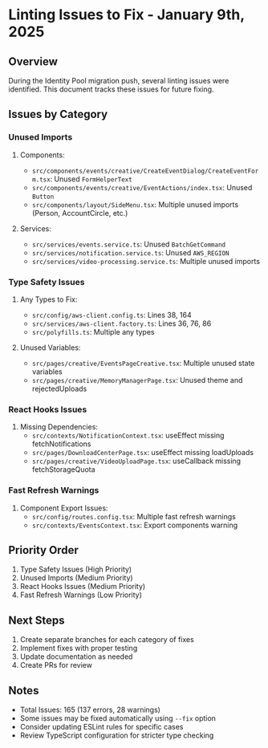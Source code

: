 # Linting Issues to Fix - January 9th, 2025

## Overview

During the Identity Pool migration push, several linting issues were identified. This document tracks these issues for future fixing.

## Issues by Category

### Unused Imports

1. Components:

   - `src/components/events/creative/CreateEventDialog/CreateEventForm.tsx`: Unused `FormHelperText`
   - `src/components/events/creative/EventActions/index.tsx`: Unused `Button`
   - `src/components/layout/SideMenu.tsx`: Multiple unused imports (Person, AccountCircle, etc.)

2. Services:
   - `src/services/events.service.ts`: Unused `BatchGetCommand`
   - `src/services/notification.service.ts`: Unused `AWS_REGION`
   - `src/services/video-processing.service.ts`: Multiple unused imports

### Type Safety Issues

1. Any Types to Fix:

   - `src/config/aws-client.config.ts`: Lines 38, 164
   - `src/services/aws-client.factory.ts`: Lines 36, 76, 86
   - `src/polyfills.ts`: Multiple any types

2. Unused Variables:
   - `src/pages/creative/EventsPageCreative.tsx`: Multiple unused state variables
   - `src/pages/creative/MemoryManagerPage.tsx`: Unused theme and rejectedUploads

### React Hooks Issues

1. Missing Dependencies:
   - `src/contexts/NotificationContext.tsx`: useEffect missing fetchNotifications
   - `src/pages/DownloadCenterPage.tsx`: useEffect missing loadUploads
   - `src/pages/creative/VideoUploadPage.tsx`: useCallback missing fetchStorageQuota

### Fast Refresh Warnings

1. Component Export Issues:
   - `src/config/routes.config.tsx`: Multiple fast refresh warnings
   - `src/contexts/EventsContext.tsx`: Export components warning

## Priority Order

1. Type Safety Issues (High Priority)
2. Unused Imports (Medium Priority)
3. React Hooks Issues (Medium Priority)
4. Fast Refresh Warnings (Low Priority)

## Next Steps

1. Create separate branches for each category of fixes
2. Implement fixes with proper testing
3. Update documentation as needed
4. Create PRs for review

## Notes

- Total Issues: 165 (137 errors, 28 warnings)
- Some issues may be fixed automatically using `--fix` option
- Consider updating ESLint rules for specific cases
- Review TypeScript configuration for stricter type checking
